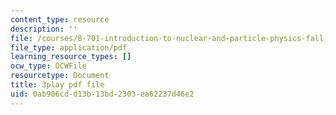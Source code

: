 ```yaml
---
content_type: resource
description: ''
file: /courses/8-701-introduction-to-nuclear-and-particle-physics-fall-2020/0ab906cdd13b13bd2303ea62237d46e2_HynldX56FHI.pdf
file_type: application/pdf
learning_resource_types: []
ocw_type: OCWFile
resourcetype: Document
title: 3play pdf file
uid: 0ab906cd-d13b-13bd-2303-ea62237d46e2
---
```

